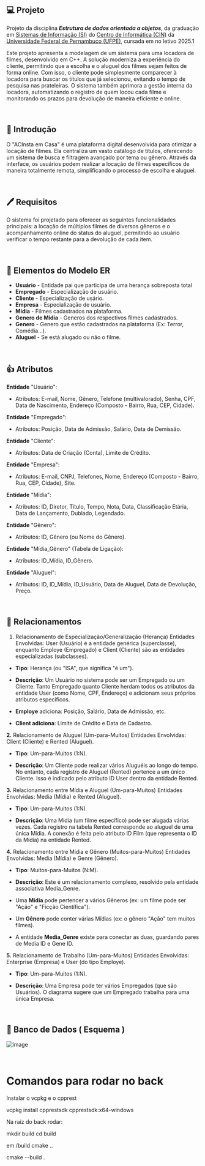 ## 💻 Projeto
Projeto da disciplina ***Estrutura de dados orientada a objetos***, da graduação em [Sistemas de Informação (SI)](https://portal.cin.ufpe.br/graduacao/sistemas-de-informacao/) do [Centro de Informática (CIN)](https://portal.cin.ufpe.br/) da [Universidade Federal de Pernambuco (UFPE)](https://www.ufpe.br/), cursada em no letivo 2025.1
<br>

Este projeto apresenta a modelagem de um sistema para uma locadora de filmes, desenvolvido em C++. A solução moderniza a experiência do cliente, permitindo que a escolha e o aluguel dos filmes sejam feitos de forma online. Com isso, o cliente pode simplesmente comparecer à locadora para buscar os títulos que já selecionou, evitando o tempo de pesquisa nas prateleiras. O sistema também aprimora a gestão interna da locadora, automatizando o registro de quem locou cada filme e monitorando os prazos para devolução de maneira eficiente e online.

<br>

## 🙌 Introdução
O "ACInsta em Casa" é uma plataforma digital desenvolvida para otimizar a locação de filmes. Ela centraliza um vasto catálogo de títulos, oferecendo um sistema de busca e filtragem avançado por tema ou gênero. Através da interface, os usuários podem realizar a locação de filmes específicos de maneira totalmente remota, simplificando o processo de escolha e aluguel.

<br>

## 🖊️ Requisitos
O sistema foi projetado para oferecer as seguintes funcionalidades principais: a locação de múltiplos filmes de diversos gêneros e o acompanhamento online do status do aluguel, permitindo ao usuário verificar o tempo restante para a devolução de cada item.

<br>

## 🧬 Elementos do Modelo ER

- **Usuário** - Entidade pai que participa de uma herança sobreposta total
- **Empregado** - Especialização de usuário.
- **Cliente** - Especialização de usário.
- **Empresa** - Especialização de usuário.
- **Mídia** - Filmes cadastrados na plataforma.
- **Genero de Mídia** - Generos dos respectivos filmes cadastrados.
- **Genero** - Genero que estão cadastrados na plataforma (Ex: Terror, Comédia...).
- **Aluguel** - Se está alugado ou não o filme.

<br>

## 👍 Atributos

**Entidade** "Usuário":

- Atributos: E-mail, Nome, Gênero, Telefone (multivalorado), Senha, CPF, Data de Nascimento, Endereço (Composto - Bairro, Rua, CEP, Cidade).

**Entidade** "Empregado":

- Atributos: Posição, Data de Admissão, Salário, Data de Demissão.

**Entidade** "Cliente":

- Atributos: Data de Criação (Conta), Limite de Crédito.

**Entidade** "Empresa":

- Atributos: E-mail, CNPJ, Telefones, Nome, Endereço (Composto - Bairro, Rua, CEP, Cidade), Site.

**Entidade** "Mídia":

- Atributos: ID, Diretor, Título, Tempo, Nota, Data, Classificação Etária, Data de Lançamento, Dublado, Legendado.

**Entidade** "Gênero":

- Atributos: ID, Gênero (ou Nome do Gênero).

**Entidade** "Mídia_Gênero" (Tabela de Ligação):

- Atributos: ID_Mídia, ID_Gênero.

**Entidade** "Aluguel":

- Atributos: ID, ID_Mídia, ID_Usuário, Data de Aluguel, Data de Devolução, Preço.

<br>

## 🥰 Relacionamentos

1. Relacionamento de Especialização/Generalização (Herança)
Entidades Envolvidas: User (Usuário) é a entidade genérica (superclasse), enquanto Employe (Empregado) e Client (Cliente) são as entidades especializadas (subclasses).

- **Tipo**: Herança (ou "ISA", que significa "é um").

- **Descrição**: Um Usuário no sistema pode ser um Empregado ou um Cliente. Tanto Empregado quanto Cliente herdam todos os atributos da entidade User (como Nome, CPF, Endereço) e adicionam seus próprios atributos específicos.

- **Employe** adiciona: Posição, Salário, Data de Admissão, etc.

- **Client adiciona**: Limite de Crédito e Data de Cadastro.

**2.** Relacionamento de Aluguel (Um-para-Muitos)
Entidades Envolvidas: Client (Cliente) e Rented (Aluguel).

- **Tipo**: Um-para-Muitos (1:N).

- **Descrição**: Um Cliente pode realizar vários Aluguéis ao longo do tempo. No entanto, cada registro de Aluguel (Rented) pertence a um único Cliente. Isso é indicado pelo atributo ID User dentro da entidade Rented.

**3.** Relacionamento entre Mídia e Aluguel (Um-para-Muitos)
Entidades Envolvidas: Media (Mídia) e Rented (Aluguel).

- **Tipo**: Um-para-Muitos (1:N).

- **Descrição**: Uma Mídia (um filme específico) pode ser alugada várias vezes. Cada registro na tabela Rented corresponde ao aluguel de uma única Mídia. A conexão é feita pelo atributo ID Film (que representa o ID da Mídia) na entidade Rented.

**4.** Relacionamento entre Mídia e Gênero (Muitos-para-Muitos)
Entidades Envolvidas: Media (Mídia) e Genre (Gênero).

- **Tipo**: Muitos-para-Muitos (N:M).

- **Descrição**: Este é um relacionamento complexo, resolvido pela entidade associativa Media_Genre.

- Uma **Mídia** pode pertencer a vários Gêneros (ex: um filme pode ser "Ação" e "Ficção Científica").

- Um **Gênero** pode conter várias Mídias (ex: o gênero "Ação" tem muitos filmes).

- A entidade **Media_Genre** existe para conectar as duas, guardando pares de Media ID e Gene ID.

**5.** Relacionamento de Trabalho (Um-para-Muitos)
Entidades Envolvidas: Enterprise (Empresa) e User (do tipo Employe).

- **Tipo**: Um-para-Muitos (1:N).

- **Descrição**: Uma Empresa pode ter vários Empregados (que são Usuários). O diagrama sugere que um Empregado trabalha para uma única Empresa.

<br>

## 🏦 Banco de Dados ( Esquema )

![image](https://github.com/user-attachments/assets/81f286ca-fe32-4b33-8c20-450c336b0088)

<br>

# Comandos para rodar no back

Instalar o vcpkg e o cpprest

vcpkg install cpprestsdk cpprestsdk:x64-windows

Na raiz do back rodar:

 mkdir build
 cd build

 em /build
 cmake ..

 cmake --build .
